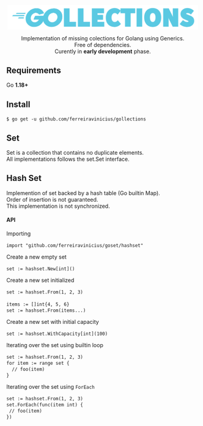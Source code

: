 


<p align="center">
<img align="center" width="500px" src="gollections.png">
</p> 
<p align="center">
Implementation of missing colections for Golang using Generics. <br> 
Free of dependencies.  <br />
Curently in <b>early development</b> phase.
</p>  

## Requirements

Go **1.18+**

## Install

```console
$ go get -u github.com/ferreiravinicius/gollections
```

## Set

Set is a collection that contains no duplicate elements.  
All implementations follows the set.Set interface.

## Hash Set

Implemention of set backed by a hash table (Go builtin Map).  
Order of insertion is not guaranteed.  
This implementation is not synchronized.

#### **API**

Importing
```golang
import "github.com/ferreiravinicius/goset/hashset"
```

Create a new empty set
```golang
set := hashset.New[int]() 
```

Create a new set initialized
```golang
set := hashset.From(1, 2, 3) 

items := []int{4, 5, 6}
set := hashset.From(items...) 
```

Create a new set with initial capacity 
```golang
set := hashset.WithCapacity[int](100) 
```

Iterating over the set using builtin loop

```golang
set := hashset.From(1, 2, 3)
for item := range set {
  // foo(item)
}
```

Iterating over the set using `ForEach`
```golang
set := hashset.From(1, 2, 3) 
set.ForEach(func(item int) { 
 // foo(item) 
})
```
